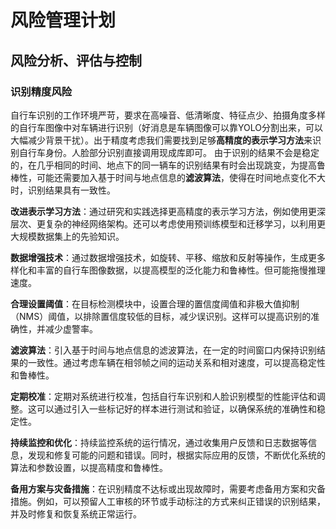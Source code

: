 # 风险管理计划 

## 风险分析、评估与控制

### 识别精度风险
自行车识别的工作环境严苛，要求在高噪音、低清晰度、特征点少、拍摄角度多样的自行车图像中对车辆进行识别（好消息是车辆图像可以靠YOLO分割出来，可以大幅减少背景干扰）。出于精度考虑我们需要找到足够**高精度的表示学习方法**来识别自行车身份。人脸部分识别直接调用现成库即可。
由于识别的结果不会是稳定的，在几乎相同的时间、地点下的同一辆车的识别结果有时会出现跳变，为提高鲁棒性，可能还需要加入基于时间与地点信息的**滤波算法**，使得在时间地点变化不大时，识别结果具有一致性。


**改进表示学习方法**：通过研究和实践选择更高精度的表示学习方法，例如使用更深层次、更复杂的神经网络架构。还可以考虑使用预训练模型和迁移学习，以利用更大规模数据集上的先验知识。

**数据增强技术**：通过数据增强技术，如旋转、平移、缩放和反射等操作，生成更多样化和丰富的自行车图像数据，以提高模型的泛化能力和鲁棒性。但可能拖慢推理速度。

**合理设置阈值**：在目标检测模块中，设置合理的置信度阈值和非极大值抑制（NMS）阈值，以排除置信度较低的目标，减少误识别。这样可以提高识别的准确性，并减少虚警率。

**滤波算法**：引入基于时间与地点信息的滤波算法，在一定的时间窗口内保持识别结果的一致性。通过考虑车辆在相邻帧之间的运动关系和相对速度，可以提高稳定性和鲁棒性。

**定期校准**：定期对系统进行校准，包括自行车识别和人脸识别模型的性能评估和调整。这可以通过引入一些标记好的样本进行测试和验证，以确保系统的准确性和稳定性。

**持续监控和优化**：持续监控系统的运行情况，通过收集用户反馈和日志数据等信息，发现和修复可能的问题和错误。同时，根据实际应用的反馈，不断优化系统的算法和参数设置，以提高精度和鲁棒性。

**备用方案与灾备措施**：在识别精度不达标或出现故障时，需要考虑备用方案和灾备措施。例如，可以预留人工审核的环节或手动标注的方式来纠正错误的识别结果，并及时修复和恢复系统正常运行。






